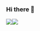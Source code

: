 ### Hi there 👋

<img src="https://github-readme-stats.vercel.app/api?username=ndrep&show_icons=true&theme=radical"/><img src="https://github-readme-stats.vercel.app/api/top-langs/?username=ndrep&theme=radical&layout=compact"/>



<!--
**ndrep/ndrep** is a ✨ _special_ ✨ repository because its `README.md` (this file) appears on your GitHub profile.

Here are some ideas to get you started:

- 🔭 I’m currently working on ...
- 🌱 I’m currently learning ...
- 👯 I’m looking to collaborate on ...
- 🤔 I’m looking for help with ...
- 💬 Ask me about ...
- 📫 How to reach me: ...
- 😄 Pronouns: ...
- ⚡ Fun fact: ...
-->
